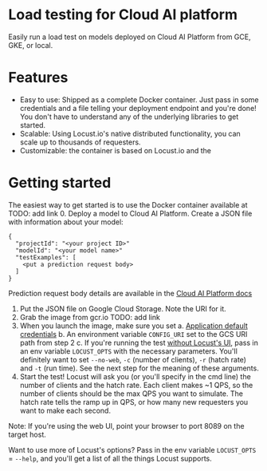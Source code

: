 # Load testing for Cloud AI platform
Easily run a load test on models deployed on Cloud AI Platform from GCE, GKE, or local.

# Features
- Easy to use: Shipped as a complete Docker container. Just pass in some credentials and a file telling your deployment endpoint and you're done! You don't have to understand any of the underlying libraries to get started.
- Scalable: Using Locust.io's native distributed functionality, you can scale up to thousands of requesters.
- Customizable: the container is based on Locust.io and the

# Getting started
The easiest way to get started is to use the Docker container available at TODO: add link
0. Deploy a model to Cloud AI Platform. Create a JSON file with information about your model:
```
{
  "projectId": "<your project ID>"
  "modelId": "<your model name>"
  "testExamples": [
    <put a prediction request body>
  ]
}
```
Prediction request body details are available in the [Cloud AI Platform docs](https://cloud.google.com/ml-engine/docs/online-predict)

1. Put the JSON file on Google Cloud Storage. Note the URI for it.
2. Grab the image from gcr.io TODO: add link
3. When you launch the image, make sure you set
  a. [Application default credentials](https://cloud.google.com/docs/authentication/production)
  b. An environment variable `CONFIG_URI` set to the GCS URI path from step 2
  c. If you're running the test [without Locust's UI](https://docs.locust.io/en/stable/running-locust-without-web-ui.html), pass in an env variable `LOCUST_OPTS` with the necessary parameters. You'll definitely want to set `--no-web`, `-c` (number of clients), `-r` (hatch rate) and `-t` (run time). See the next step for the meaning of these arguments.
4. Start the test! Locust will ask you (or you'll specify in the cmd line) the number of clients and the hatch rate. Each client makes ~1 QPS, so the number of clients should be the max QPS you want to simulate. The hatch rate tells the ramp up in QPS, or how many new requesters you want to make each second.

Note: If you're using the web UI, point your browser to port 8089 on the target host.

Want to use more of Locust's options? Pass in the env variable `LOCUST_OPTS` = `--help`, and you'll get a list of all the things Locust supports.
